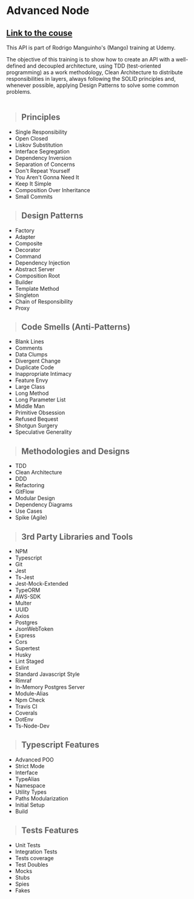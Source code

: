 # Advanced Node

## [**Link to the couse**](https://www.udemy.com/course/nodejs-avancado/?referralCode=AF51096F87A7A9A81C5C)

This API is part of Rodrigo Manguinho's (Mango) training at Udemy.

The objective of this training is to show how to create an API with a well-defined and decoupled architecture, using TDD (test-oriented programming) as a work methodology, Clean Architecture to distribute responsibilities in layers, always following the SOLID principles and, whenever possible, applying Design Patterns to solve some common problems.
<br /><br />

> ## Principles

* Single Responsibility
* Open Closed
* Liskov Substitution
* Interface Segregation
* Dependency Inversion
* Separation of Concerns
* Don't Repeat Yourself
* You Aren't Gonna Need It
* Keep It Simple
* Composition Over Inheritance
* Small Commits

> ## Design Patterns

* Factory
* Adapter
* Composite
* Decorator
* Command
* Dependency Injection
* Abstract Server
* Composition Root
* Builder
* Template Method
* Singleton
* Chain of Responsibility
* Proxy

> ## Code Smells (Anti-Patterns)

* Blank Lines
* Comments
* Data Clumps
* Divergent Change
* Duplicate Code
* Inappropriate Intimacy
* Feature Envy
* Large Class
* Long Method
* Long Parameter List
* Middle Man
* Primitive Obsession
* Refused Bequest
* Shotgun Surgery
* Speculative Generality

> ## Methodologies and Designs

* TDD
* Clean Architecture
* DDD
* Refactoring
* GitFlow
* Modular Design
* Dependency Diagrams
* Use Cases
* Spike (Agile)

> ## 3rd Party Libraries and Tools

* NPM
* Typescript
* Git
* Jest
* Ts-Jest
* Jest-Mock-Extended
* TypeORM
* AWS-SDK
* Multer
* UUID
* Axios
* Postgres
* JsonWebToken
* Express
* Cors
* Supertest
* Husky
* Lint Staged
* Eslint
* Standard Javascript Style
* Rimraf
* In-Memory Postgres Server
* Module-Alias
* Npm Check
* Travis CI
* Coverals
* DotEnv
* Ts-Node-Dev

> ## Typescript Features

* Advanced POO
* Strict Mode
* Interface
* TypeAlias
* Namespace
* Utility Types
* Paths Modularization
* Initial Setup
* Build

> ## Tests Features

* Unit Tests
* Integration Tests
* Tests coverage
* Test Doubles
* Mocks
* Stubs
* Spies
* Fakes
